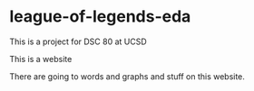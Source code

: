 # league-of-legends-eda
This is a project for DSC 80 at UCSD

This is a website

There are going to words and graphs and stuff on this website.